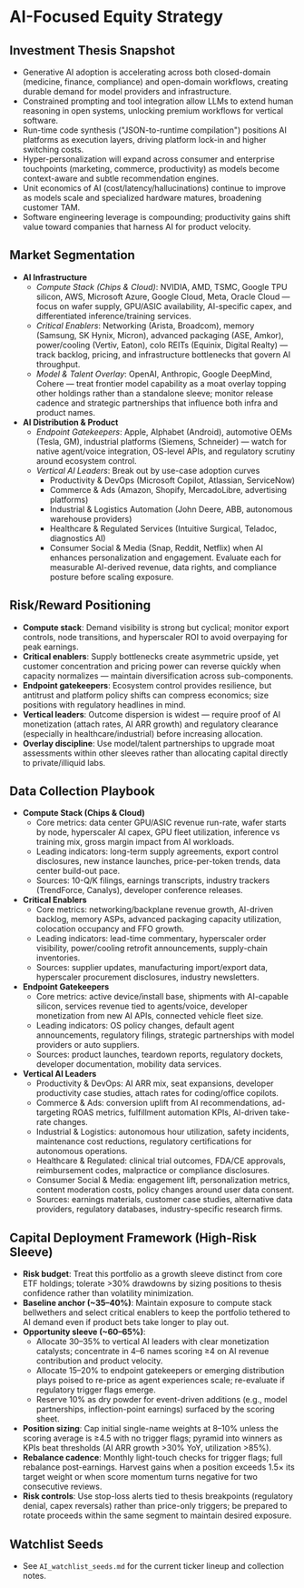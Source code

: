 # AI-Focused Equity Strategy

## Investment Thesis Snapshot
- Generative AI adoption is accelerating across both closed-domain (medicine, finance, compliance) and open-domain workflows, creating durable demand for model providers and infrastructure.
- Constrained prompting and tool integration allow LLMs to extend human reasoning in open systems, unlocking premium workflows for vertical software.
- Run-time code synthesis ("JSON-to-runtime compilation") positions AI platforms as execution layers, driving platform lock-in and higher switching costs.
- Hyper-personalization will expand across consumer and enterprise touchpoints (marketing, commerce, productivity) as models become context-aware and subtle recommendation engines.
- Unit economics of AI (cost/latency/hallucinations) continue to improve as models scale and specialized hardware matures, broadening customer TAM.
- Software engineering leverage is compounding; productivity gains shift value toward companies that harness AI for product velocity.

## Market Segmentation
- **AI Infrastructure**
  - *Compute Stack (Chips & Cloud)*: NVIDIA, AMD, TSMC, Google TPU silicon, AWS, Microsoft Azure, Google Cloud, Meta, Oracle Cloud — focus on wafer supply, GPU/ASIC availability, AI-specific capex, and differentiated inference/training services.
  - *Critical Enablers*: Networking (Arista, Broadcom), memory (Samsung, SK Hynix, Micron), advanced packaging (ASE, Amkor), power/cooling (Vertiv, Eaton), colo REITs (Equinix, Digital Realty) — track backlog, pricing, and infrastructure bottlenecks that govern AI throughput.
  - *Model & Talent Overlay*: OpenAI, Anthropic, Google DeepMind, Cohere — treat frontier model capability as a moat overlay topping other holdings rather than a standalone sleeve; monitor release cadence and strategic partnerships that influence both infra and product names.
- **AI Distribution & Product**
  - *Endpoint Gatekeepers*: Apple, Alphabet (Android), automotive OEMs (Tesla, GM), industrial platforms (Siemens, Schneider) — watch for native agent/voice integration, OS-level APIs, and regulatory scrutiny around ecosystem control.
  - *Vertical AI Leaders*: Break out by use-case adoption curves
    - Productivity & DevOps (Microsoft Copilot, Atlassian, ServiceNow)
    - Commerce & Ads (Amazon, Shopify, MercadoLibre, advertising platforms)
    - Industrial & Logistics Automation (John Deere, ABB, autonomous warehouse providers)
    - Healthcare & Regulated Services (Intuitive Surgical, Teladoc, diagnostics AI)
    - Consumer Social & Media (Snap, Reddit, Netflix) when AI enhances personalization and engagement.
    Evaluate each for measurable AI-derived revenue, data rights, and compliance posture before scaling exposure.

## Risk/Reward Positioning
- **Compute stack**: Demand visibility is strong but cyclical; monitor export controls, node transitions, and hyperscaler ROI to avoid overpaying for peak earnings.
- **Critical enablers**: Supply bottlenecks create asymmetric upside, yet customer concentration and pricing power can reverse quickly when capacity normalizes — maintain diversification across sub-components.
- **Endpoint gatekeepers**: Ecosystem control provides resilience, but antitrust and platform policy shifts can compress economics; size positions with regulatory headlines in mind.
- **Vertical leaders**: Outcome dispersion is widest — require proof of AI monetization (attach rates, AI ARR growth) and regulatory clearance (especially in healthcare/industrial) before increasing allocation.
- **Overlay discipline**: Use model/talent partnerships to upgrade moat assessments within other sleeves rather than allocating capital directly to private/illiquid labs.

## Data Collection Playbook
- **Compute Stack (Chips & Cloud)**
  - Core metrics: data center GPU/ASIC revenue run-rate, wafer starts by node, hyperscaler AI capex, GPU fleet utilization, inference vs training mix, gross margin impact from AI workloads.
  - Leading indicators: long-term supply agreements, export control disclosures, new instance launches, price-per-token trends, data center build-out pace.
  - Sources: 10-Q/K filings, earnings transcripts, industry trackers (TrendForce, Canalys), developer conference releases.
- **Critical Enablers**
  - Core metrics: networking/backplane revenue growth, AI-driven backlog, memory ASPs, advanced packaging capacity utilization, colocation occupancy and FFO growth.
  - Leading indicators: lead-time commentary, hyperscaler order visibility, power/cooling retrofit announcements, supply-chain inventories.
  - Sources: supplier updates, manufacturing import/export data, hyperscaler procurement disclosures, industry newsletters.
- **Endpoint Gatekeepers**
  - Core metrics: active device/install base, shipments with AI-capable silicon, services revenue tied to agents/voice, developer monetization from new AI APIs, connected vehicle fleet size.
  - Leading indicators: OS policy changes, default agent announcements, regulatory filings, strategic partnerships with model providers or auto suppliers.
  - Sources: product launches, teardown reports, regulatory dockets, developer documentation, mobility data services.
- **Vertical AI Leaders**
  - Productivity & DevOps: AI ARR mix, seat expansions, developer productivity case studies, attach rates for coding/office copilots.
  - Commerce & Ads: conversion uplift from AI recommendations, ad-targeting ROAS metrics, fulfillment automation KPIs, AI-driven take-rate changes.
  - Industrial & Logistics: autonomous hour utilization, safety incidents, maintenance cost reductions, regulatory certifications for autonomous operations.
  - Healthcare & Regulated: clinical trial outcomes, FDA/CE approvals, reimbursement codes, malpractice or compliance disclosures.
  - Consumer Social & Media: engagement lift, personalization metrics, content moderation costs, policy changes around user data consent.
  - Sources: earnings materials, customer case studies, alternative data providers, regulatory databases, industry-specific research firms.

## Capital Deployment Framework (High-Risk Sleeve)
- **Risk budget**: Treat this portfolio as a growth sleeve distinct from core ETF holdings; tolerate >30% drawdowns by sizing positions to thesis confidence rather than volatility minimization.
- **Baseline anchor (~35–40%)**: Maintain exposure to compute stack bellwethers and select critical enablers to keep the portfolio tethered to AI demand even if product bets take longer to play out.
- **Opportunity sleeve (~60–65%)**:
  - Allocate 30–35% to vertical AI leaders with clear monetization catalysts; concentrate in 4–6 names scoring ≥4 on AI revenue contribution and product velocity.
  - Allocate 15–20% to endpoint gatekeepers or emerging distribution plays poised to re-price as agent experiences scale; re-evaluate if regulatory trigger flags emerge.
  - Reserve 10% as dry powder for event-driven additions (e.g., model partnerships, inflection-point earnings) surfaced by the scoring sheet.
- **Position sizing**: Cap initial single-name weights at 8–10% unless the scoring average is ≥4.5 with no trigger flags; pyramid into winners as KPIs beat thresholds (AI ARR growth >30% YoY, utilization >85%).
- **Rebalance cadence**: Monthly light-touch checks for trigger flags; full rebalance post-earnings. Harvest gains when a position exceeds 1.5× its target weight or when score momentum turns negative for two consecutive reviews.
- **Risk controls**: Use stop-loss alerts tied to thesis breakpoints (regulatory denial, capex reversals) rather than price-only triggers; be prepared to rotate proceeds within the same segment to maintain desired exposure.

## Watchlist Seeds
- See `AI_watchlist_seeds.md` for the current ticker lineup and collection notes.
